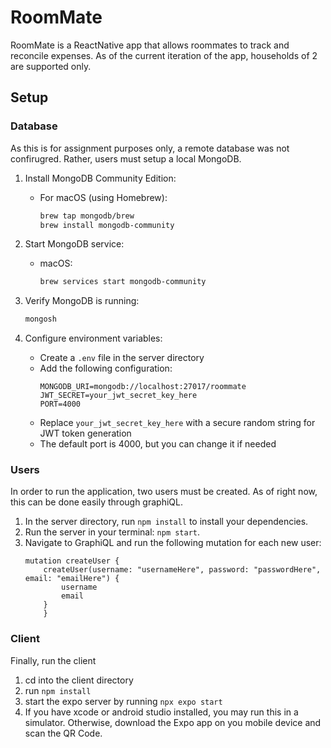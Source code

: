 # RoomMate

RoomMate is a ReactNative app that allows roommates to track and reconcile expenses. As of the current iteration of the app, households of 2 are supported only.

## Setup

### Database

As this is for assignment purposes only, a remote database was not confirugred. Rather, users must setup a local MongoDB.

1. Install MongoDB Community Edition:

   - For macOS (using Homebrew):
     ```bash
     brew tap mongodb/brew
     brew install mongodb-community
     ```

2. Start MongoDB service:

   - macOS:
     ```bash
     brew services start mongodb-community
     ```

3. Verify MongoDB is running:

   ```bash
   mongosh
   ```

4. Configure environment variables:
   - Create a `.env` file in the server directory
   - Add the following configuration:
     ```
     MONGODB_URI=mongodb://localhost:27017/roommate
     JWT_SECRET=your_jwt_secret_key_here
     PORT=4000
     ```
   - Replace `your_jwt_secret_key_here` with a secure random string for JWT token generation
   - The default port is 4000, but you can change it if needed

### Users

In order to run the application, two users must be created. As of right now, this can be done easily through graphiQL.

1. In the server directory, run `npm install` to install your dependencies.
2. Run the server in your terminal: `npm start`.
3. Navigate to GraphiQL and run the following mutation for each new user:
   ```
   mutation createUser {
       createUser(username: "usernameHere", password: "passwordHere", email: "emailHere") {
           username
           email
       }
       }
   ```

### Client

Finally, run the client

1. cd into the client directory
2. run `npm install`
3. start the expo server by running `npx expo start`
4. If you have xcode or android studio installed, you may run this in a simulator. Otherwise, download the Expo app on you mobile device and scan the QR Code.
